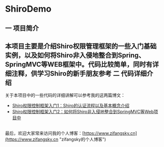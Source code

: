 ShiroDemo
==============
一 项目简介
---------------
本项目主要是介绍Shiro权限管理框架的一些入门基础实例，以及如何将Shiro非入侵地整合到Spring、SpringMVC等WEB框架中。代码比较简单，同时有详细注释，供学习Shiro的新手朋友参考
二 代码详细介绍
---------------
关于本项目中的一些代码的详细讲解可以参考我的这两篇博文：
* [Shiro权限控制框架入门1：Shiro的认证流程以及基本概念介绍](https://www.zifangsky.cn/770.html) <br/>
* [Shiro权限控制框架入门2：如何将Shiro非入侵地整合到SpringMVC等Web项目中](https://www.zifangsky.cn/775.html) <br/><br/>

最后，欢迎大家常来访问我的个人博客：[https://www.zifangsky.cn](https://www.zifangsky.cn "zifangsky的个人博客")
